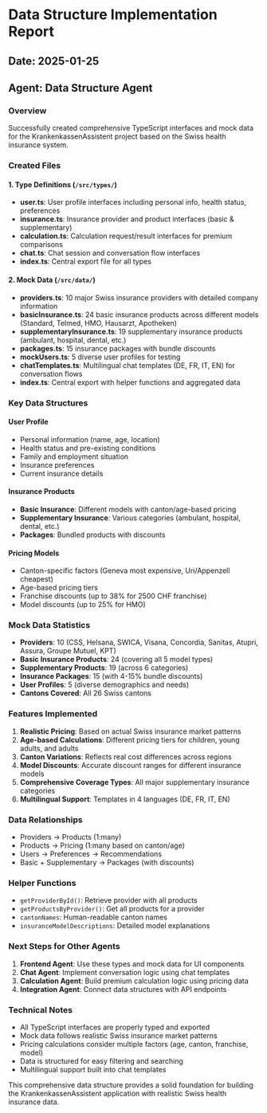 # Data Structure Implementation Report

## Date: 2025-01-25
## Agent: Data Structure Agent

### Overview
Successfully created comprehensive TypeScript interfaces and mock data for the KrankenkassenAssistent project based on the Swiss health insurance system.

### Created Files

#### 1. Type Definitions (`/src/types/`)
- **user.ts**: User profile interfaces including personal info, health status, preferences
- **insurance.ts**: Insurance provider and product interfaces (basic & supplementary)
- **calculation.ts**: Calculation request/result interfaces for premium comparisons
- **chat.ts**: Chat session and conversation flow interfaces
- **index.ts**: Central export file for all types

#### 2. Mock Data (`/src/data/`)
- **providers.ts**: 10 major Swiss insurance providers with detailed company information
- **basicInsurance.ts**: 24 basic insurance products across different models (Standard, Telmed, HMO, Hausarzt, Apotheken)
- **supplementaryInsurance.ts**: 19 supplementary insurance products (ambulant, hospital, dental, etc.)
- **packages.ts**: 15 insurance packages with bundle discounts
- **mockUsers.ts**: 5 diverse user profiles for testing
- **chatTemplates.ts**: Multilingual chat templates (DE, FR, IT, EN) for conversation flows
- **index.ts**: Central export with helper functions and aggregated data

### Key Data Structures

#### User Profile
- Personal information (name, age, location)
- Health status and pre-existing conditions
- Family and employment situation
- Insurance preferences
- Current insurance details

#### Insurance Products
- **Basic Insurance**: Different models with canton/age-based pricing
- **Supplementary Insurance**: Various categories (ambulant, hospital, dental, etc.)
- **Packages**: Bundled products with discounts

#### Pricing Models
- Canton-specific factors (Geneva most expensive, Uri/Appenzell cheapest)
- Age-based pricing tiers
- Franchise discounts (up to 38% for 2500 CHF franchise)
- Model discounts (up to 25% for HMO)

### Mock Data Statistics
- **Providers**: 10 (CSS, Helsana, SWICA, Visana, Concordia, Sanitas, Atupri, Assura, Groupe Mutuel, KPT)
- **Basic Insurance Products**: 24 (covering all 5 model types)
- **Supplementary Products**: 19 (across 6 categories)
- **Insurance Packages**: 15 (with 4-15% bundle discounts)
- **User Profiles**: 5 (diverse demographics and needs)
- **Cantons Covered**: All 26 Swiss cantons

### Features Implemented
1. **Realistic Pricing**: Based on actual Swiss insurance market patterns
2. **Age-based Calculations**: Different pricing tiers for children, young adults, and adults
3. **Canton Variations**: Reflects real cost differences across regions
4. **Model Discounts**: Accurate discount ranges for different insurance models
5. **Comprehensive Coverage Types**: All major supplementary insurance categories
6. **Multilingual Support**: Templates in 4 languages (DE, FR, IT, EN)

### Data Relationships
- Providers → Products (1:many)
- Products → Pricing (1:many based on canton/age)
- Users → Preferences → Recommendations
- Basic + Supplementary → Packages (with discounts)

### Helper Functions
- `getProviderById()`: Retrieve provider with all products
- `getProductsByProvider()`: Get all products for a provider
- `cantonNames`: Human-readable canton names
- `insuranceModelDescriptions`: Detailed model explanations

### Next Steps for Other Agents
1. **Frontend Agent**: Use these types and mock data for UI components
2. **Chat Agent**: Implement conversation logic using chat templates
3. **Calculation Agent**: Build premium calculation logic using pricing data
4. **Integration Agent**: Connect data structures with API endpoints

### Technical Notes
- All TypeScript interfaces are properly typed and exported
- Mock data follows realistic Swiss insurance market patterns
- Pricing calculations consider multiple factors (age, canton, franchise, model)
- Data is structured for easy filtering and searching
- Multilingual support built into chat templates

This comprehensive data structure provides a solid foundation for building the KrankenkassenAssistent application with realistic Swiss health insurance data.